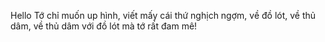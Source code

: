 Hello
Tớ chỉ muốn up hình, viết mấy cái thứ nghịch ngợm, về đồ lót, về thủ dâm, về thủ dâm với đồ lót mà tớ rất đam mê!
